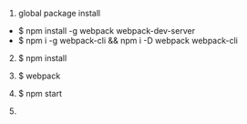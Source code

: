 
1. global package install
 - $ npm install -g webpack webpack-dev-server
 - $ npm i -g webpack-cli && npm i -D webpack webpack-cli

2. $ npm install

3. $ webpack

4. $ npm start

5.